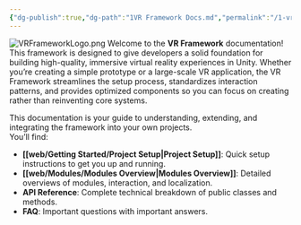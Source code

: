 ```yaml
---
{"dg-publish":true,"dg-path":"1VR Framework Docs.md","permalink":"/1-vr-framework-docs/","title":"VR Framework Docs","pinned":true,"tags":["gardenEntry"],"noteIcon":"1"}
---
```


![VRFrameworkLogo.png](/img/user/img/VRFrameworkLogo.png)
Welcome to the **VR Framework** documentation!  
This framework is designed to give developers a solid foundation for building high-quality, immersive virtual reality experiences in Unity. Whether you’re creating a simple prototype or a large-scale VR application, the VR Framework streamlines the setup process, standardizes interaction patterns, and provides optimized components so you can focus on creating rather than reinventing core systems.

This documentation is your guide to understanding, extending, and integrating the framework into your own projects.  
You’ll find:
- **[[web/Getting Started/Project Setup\|Project Setup]]**: Quick setup instructions to get you up and running.
- **[[web/Modules/Modules Overview\|Modules Overview]]**: Detailed overviews of modules, interaction, and localization.
- **API Reference**: Complete technical breakdown of public classes and methods.
- **FAQ**: Important questions with important answers.